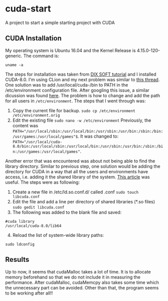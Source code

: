 # cuda-start
A project to start a simple starting project with CUDA

## CUDA Installation
My operating system is Ubuntu 16.04 and the Kernel Release is 4.15.0-120-generic. The command is:
```
uname -a
```
The steps for installation was taken from [DIX SOFT tutorial](https://youtu.be/8Xy1Uqq9Hbk) and I installed CUDA-8.0.
I'm using CLion and my next problem was similar to [this thread](https://youtrack.jetbrains.com/issue/CPP-19502).
One solution was to add /usr/local/cuda-<version>/bin to PATH in the /etc/environment configuration file.
After googling this issue, a similar dicussion was found [here](https://askubuntu.com/questions/866161/setting-path-variable-in-etc-environment-vs-profile). The problem is how to change and add the path for all users in ```/etc/environment```.
The steps that I went through was:
  1. Copy the current file for backup.
  ``` sudo cp /etc/environment /etc/environment.orig ```
  2. Edit the existing file
  ```sudo nano -w /etc/environment```
  Previously, the content was
```PATH="/usr/local/sbin:/usr/local/bin:/usr/sbin:/usr/bin:/sbin:/bin:/usr/games:/usr/local/games"$```.
  It was changed to:
```PATH="/usr/local/cuda-8.0/bin:/usr/local/sbin:/usr/local/bin:/usr/sbin:/usr/bin:/sbin:/bin:/usr/games:/usr/local/games"```.
  
  
Another error that was encountered was about not being able to find the library directory. Similar to previous step, one solution would be adding the directory for CUDA   in a way that all the users and environments have access, i.e. adding it the shared library of the system. [This article](https://blog.andrewbeacock.com/2007/10/how-to-add-shared-libraries-to-linuxs.html) was useful. The steps were as following:
1. Create a new file in /etc/ld.so.conf.d/ called .conf
```sudo touch libcuda.conf```
2. Edit the file and add a line per directory of shared libraries (*.so files)
  ```sudo gedit libcuda.conf```
3. The following was added to the blank file and saved:
```
#cuda library
/usr/local/cuda-8.0/lib64
```
4. Reload the list of system-wide library paths:
```
sudo ldconfig
```


## Results

Up to now, it seems that cudaMalloc takes a lot of time. It is to allocate memory beforehand so that we do not include it in measuring the performance. After cudaMalloc, cudaMemcpy also takes some time which the unnecessary part can be avoided. Other than that, the program seems to be working after all!!
